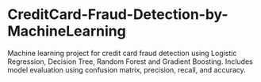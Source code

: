 # CreditCard-Fraud-Detection-by-MachineLearning
Machine learning project for credit card fraud detection using Logistic Regression, Decision Tree, Random Forest and Gradient Boosting. Includes model evaluation using confusion matrix, precision, recall, and accuracy.
